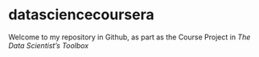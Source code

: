 datasciencecoursera
===================

Welcome to my repository in Github, as part as the Course Project in *The Data Scientist’s Toolbox*
